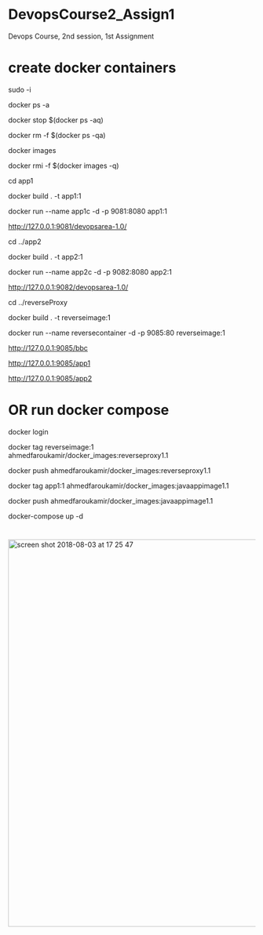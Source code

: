 # DevopsCourse2_Assign1
Devops Course, 2nd session, 1st Assignment

# create docker containers

sudo -i

docker ps -a

docker stop $(docker ps -aq)

docker rm -f $(docker ps -qa)

docker images

docker rmi -f $(docker images -q)

cd app1

docker build . -t app1:1

docker run --name app1c -d -p 9081:8080 app1:1

http://127.0.0.1:9081/devopsarea-1.0/

cd ../app2

docker build . -t app2:1

docker run --name app2c -d -p 9082:8080 app2:1

http://127.0.0.1:9082/devopsarea-1.0/

cd ../reverseProxy

docker build . -t reverseimage:1

docker run --name reversecontainer -d -p 9085:80 reverseimage:1

http://127.0.0.1:9085/bbc

http://127.0.0.1:9085/app1

http://127.0.0.1:9085/app2

# OR run docker compose

docker login 

docker tag reverseimage:1 ahmedfaroukamir/docker_images:reverseproxy1.1

docker push ahmedfaroukamir/docker_images:reverseproxy1.1

docker tag app1:1 ahmedfaroukamir/docker_images:javaappimage1.1

docker push ahmedfaroukamir/docker_images:javaappimage1.1

docker-compose up -d

#

<img width="790" alt="screen shot 2018-08-03 at 17 25 47" src="https://user-images.githubusercontent.com/20526165/43651626-2b8037d0-9743-11e8-9040-ffd1bd969f58.png">
